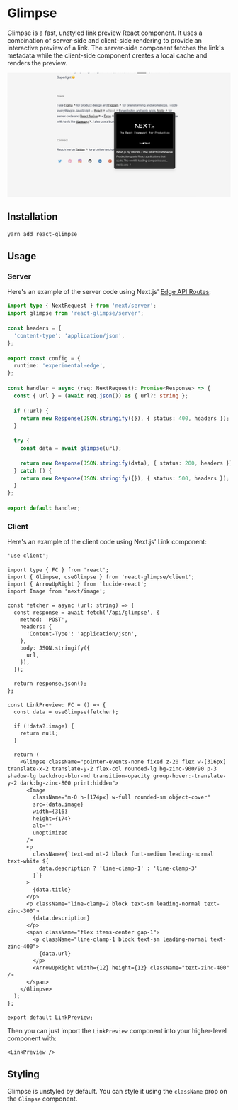 # Glimpse

Glimpse is a fast, unstyled link preview React component. It uses a combination of server-side and client-side rendering to provide an interactive preview of a link. The server-side component fetches the link's metadata while the client-side component creates a local cache and renders the preview.

![Example of Glimpse](/example.png)

## Installation

```bash
yarn add react-glimpse
```

## Usage

### Server

Here's an example of the server code using Next.js' [Edge API Routes](https://nextjs.org/docs/api-routes/edge-api-routes):

```ts
import type { NextRequest } from 'next/server';
import glimpse from 'react-glimpse/server';

const headers = {
  'content-type': 'application/json',
};

export const config = {
  runtime: 'experimental-edge',
};

const handler = async (req: NextRequest): Promise<Response> => {
  const { url } = (await req.json()) as { url?: string };

  if (!url) {
    return new Response(JSON.stringify({}), { status: 400, headers });
  }

  try {
    const data = await glimpse(url);

    return new Response(JSON.stringify(data), { status: 200, headers });
  } catch () {
    return new Response(JSON.stringify({}), { status: 500, headers });
  }
};

export default handler;
```

### Client

Here's an example of the client code using Next.js' Link component:

```tsx
'use client';

import type { FC } from 'react';
import { Glimpse, useGlimpse } from 'react-glimpse/client';
import { ArrowUpRight } from 'lucide-react';
import Image from 'next/image';

const fetcher = async (url: string) => {
  const response = await fetch('/api/glimpse', {
    method: 'POST',
    headers: {
      'Content-Type': 'application/json',
    },
    body: JSON.stringify({
      url,
    }),
  });

  return response.json();
};

const LinkPreview: FC = () => {
  const data = useGlimpse(fetcher);

  if (!data?.image) {
    return null;
  }

  return (
    <Glimpse className="pointer-events-none fixed z-20 flex w-[316px] translate-x-2 translate-y-2 flex-col rounded-lg bg-zinc-900/90 p-3 shadow-lg backdrop-blur-md transition-opacity group-hover:-translate-y-2 dark:bg-zinc-800 print:hidden">
      <Image
        className="m-0 h-[174px] w-full rounded-sm object-cover"
        src={data.image}
        width={316}
        height={174}
        alt=""
        unoptimized
      />
      <p
        className={`text-md mt-2 block font-medium leading-normal text-white ${
          data.description ? 'line-clamp-1' : 'line-clamp-3'
        }`}
      >
        {data.title}
      </p>
      <p className="line-clamp-2 block text-sm leading-normal text-zinc-300">
        {data.description}
      </p>
      <span className="flex items-center gap-1">
        <p className="line-clamp-1 block text-sm leading-normal text-zinc-400">
          {data.url}
        </p>
        <ArrowUpRight width={12} height={12} className="text-zinc-400" />
      </span>
    </Glimpse>
  );
};

export default LinkPreview;
```

Then you can just import the `LinkPreview` component into your higher-level component with:

```tsx
<LinkPreview />
```

## Styling

Glimpse is unstyled by default. You can style it using the `className` prop on the `Glimpse` component.
